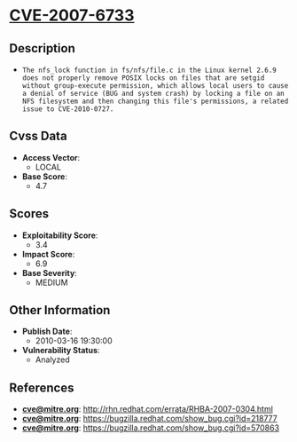 
# [CVE-2007-6733](https://cve.mitre.org/cgi-bin/cvename.cgi?name=CVE-2007-6733)

## Description

- `The nfs_lock function in fs/nfs/file.c in the Linux kernel 2.6.9 does not properly remove POSIX locks on files that are setgid without group-execute permission, which allows local users to cause a denial of service (BUG and system crash) by locking a file on an NFS filesystem and then changing this file's permissions, a related issue to CVE-2010-0727.`

## Cvss Data

- **Access Vector**:
  - LOCAL
- **Base Score**:
  - 4.7

## Scores

- **Exploitability Score**:
  - 3.4
- **Impact Score**:
  - 6.9
- **Base Severity**:
  - MEDIUM

## Other Information

- **Publish Date**:
  - 2010-03-16 19:30:00
- **Vulnerability Status**:
  - Analyzed

## References

- **cve@mitre.org**: http://rhn.redhat.com/errata/RHBA-2007-0304.html
- **cve@mitre.org**: https://bugzilla.redhat.com/show_bug.cgi?id=218777
- **cve@mitre.org**: https://bugzilla.redhat.com/show_bug.cgi?id=570863
